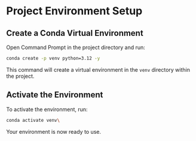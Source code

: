 # Project Environment Setup

## Create a Conda Virtual Environment

Open Command Prompt in the project directory and run:

```bash
conda create -p venv python=3.12 -y
```

This command will create a virtual environment in the `venv` directory within the project.

## Activate the Environment

To activate the environment, run:

```bash
conda activate venv\
```

Your environment is now ready to use.
